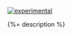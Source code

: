 [![experimental](http://badges.github.io/stability-badges/dist/experimental.svg)](http://github.com/badges/stability-badges)

{%= description %}